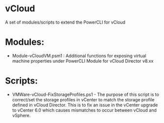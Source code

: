 # vCloud
A set of modules/scripts to extend the PowerCLI for vCloud

# Modules:
* Module-vCloudVM.psm1 : Additional functions for exposing virtual machine properties under PowerCLI Module for vCloud Director v8.xx

# Scripts:
* VMWare-vCloud-FixStorageProfiles.ps1 - The purpose of this script is to correct/set the storage profiles in vCenter to match the storage profile defined in vCloud Director. This is to fix an issue in the vCenter upgrade to vCenter 6.0 which causes mismatches to occur between vCloud and vSphere.
